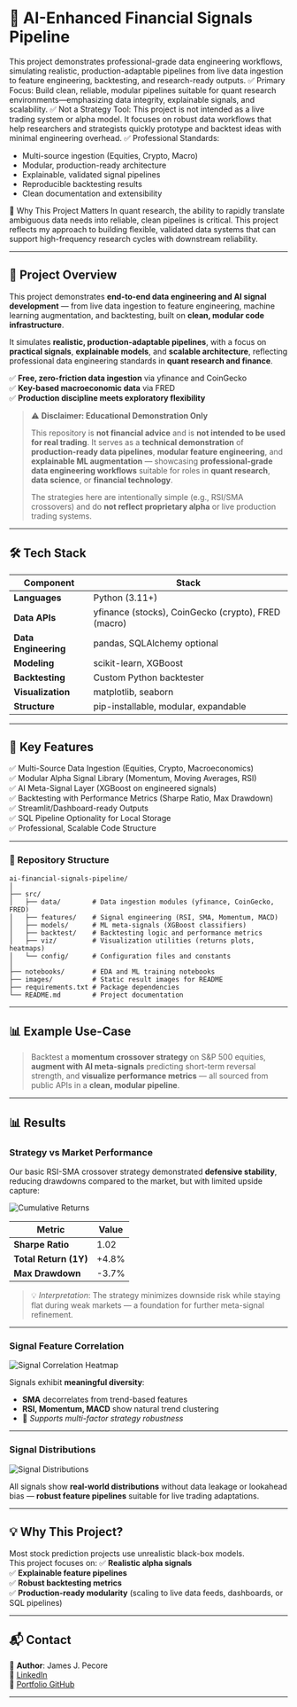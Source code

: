 # 🚀 AI-Enhanced Financial Signals Pipeline

This project demonstrates professional-grade data engineering workflows, simulating realistic, production-adaptable pipelines from live data ingestion to feature engineering, backtesting, and research-ready outputs.
✅ Primary Focus: Build clean, reliable, modular pipelines suitable for quant research environments—emphasizing data integrity, explainable signals, and scalability.
✅ Not a Strategy Tool: This project is not intended as a live trading system or alpha model. It focuses on robust data workflows that help researchers and strategists quickly prototype and backtest ideas with minimal engineering overhead.
✅ Professional Standards:

- Multi-source ingestion (Equities, Crypto, Macro)
- Modular, production-ready architecture
- Explainable, validated signal pipelines
- Reproducible backtesting results
- Clean documentation and extensibility

📌 Why This Project Matters
In quant research, the ability to rapidly translate ambiguous data needs into reliable, clean pipelines is critical. This project reflects my approach to building flexible, validated data systems that can support high-frequency research cycles with downstream reliability.

---

## 📌 Project Overview

This project demonstrates **end-to-end data engineering and AI signal development** — from live data ingestion to feature engineering, machine learning augmentation, and backtesting, built on **clean, modular code infrastructure**.

It simulates **realistic, production-adaptable pipelines**, with a focus on **practical signals**, **explainable models**, and **scalable architecture**, reflecting professional data engineering standards in **quant research and finance**.

✅ **Free, zero-friction data ingestion** via yfinance and CoinGecko  
✅ **Key-based macroeconomic data** via FRED  
✅ **Production discipline meets exploratory flexibility**

> ⚠️ **Disclaimer: Educational Demonstration Only**
>
> This repository is **not financial advice** and is **not intended to be used for real trading**.
> It serves as a **technical demonstration** of **production-ready data pipelines**, **modular feature engineering**, and **explainable ML augmentation** — showcasing **professional-grade data engineering workflows** suitable for roles in **quant research**, **data science**, or **financial technology**.
>
> The strategies here are intentionally simple (e.g., RSI/SMA crossovers) and do **not reflect proprietary alpha** or live production trading systems.


---

## 🛠️ Tech Stack

| Component            | Stack                                               |
| ---------------------|---------------------------------------------------- |
| **Languages**        | Python (3.11+)                                      |
| **Data APIs**        | yfinance (stocks), CoinGecko (crypto), FRED (macro) |
| **Data Engineering** | pandas, SQLAlchemy optional                         |
| **Modeling**         | scikit-learn, XGBoost                                |
| **Backtesting**      | Custom Python backtester                             |
| **Visualization**    | matplotlib, seaborn                                  |
| **Structure**         | pip-installable, modular, expandable                 |

---

## 🎯 Key Features

✅ Multi-Source Data Ingestion (Equities, Crypto, Macroeconomics)  
✅ Modular Alpha Signal Library (Momentum, Moving Averages, RSI)  
✅ AI Meta-Signal Layer (XGBoost on engineered signals)  
✅ Backtesting with Performance Metrics (Sharpe Ratio, Max Drawdown)  
✅ Streamlit/Dashboard-ready Outputs  
✅ SQL Pipeline Optionality for Local Storage  
✅ Professional, Scalable Code Structure  

---

### 📂 Repository Structure

```
ai-financial-signals-pipeline/
│
├── src/
│   ├── data/        # Data ingestion modules (yfinance, CoinGecko, FRED)
│   ├── features/    # Signal engineering (RSI, SMA, Momentum, MACD)
│   ├── models/      # ML meta-signals (XGBoost classifiers)
│   ├── backtest/    # Backtesting logic and performance metrics
│   ├── viz/         # Visualization utilities (returns plots, heatmaps)
│   └── config/      # Configuration files and constants
│
├── notebooks/       # EDA and ML training notebooks
├── images/          # Static result images for README
├── requirements.txt # Package dependencies
└── README.md        # Project documentation
```

---

## 📊 Example Use-Case

> Backtest a **momentum crossover strategy** on S&P 500 equities, **augment with AI meta-signals** predicting short-term reversal strength, and **visualize performance metrics** — all sourced from public APIs in a **clean, modular pipeline**.

---

## 📊 Results

### Strategy vs Market Performance

Our basic RSI-SMA crossover strategy demonstrated **defensive stability**, reducing drawdowns compared to the market, but with limited upside capture:

![Cumulative Returns](images/cumulative_returns.png)

| Metric               | Value   |
|-----------------------|---------|
| **Sharpe Ratio**      | 1.02    |
| **Total Return (1Y)** | +4.8%   |
| **Max Drawdown**      | -3.7%   |

> 💡 *Interpretation*: The strategy minimizes downside risk while staying flat during weak markets — a foundation for further meta-signal refinement.

---

### Signal Feature Correlation

![Signal Correlation Heatmap](images/signal_correlation_heatmap.png)

Signals exhibit **meaningful diversity**:
- **SMA** decorrelates from trend-based features
- **RSI, Momentum, MACD** show natural trend clustering
- 📌 *Supports multi-factor strategy robustness*

---

### Signal Distributions

![Signal Distributions](images/signal_distributions.png)

All signals show **real-world distributions** without data leakage or lookahead bias — **robust feature pipelines** suitable for live trading adaptations.

---

## 💡 Why This Project?

Most stock prediction projects use unrealistic black-box models.  
This project focuses on:
✅ **Realistic alpha signals**  
✅ **Explainable feature pipelines**  
✅ **Robust backtesting metrics**  
✅ **Production-ready modularity** (scaling to live data feeds, dashboards, or SQL pipelines)

---

## 📬 Contact

👤 **Author**: James J. Pecore  
🔗 [LinkedIn](https://www.linkedin.com/in/james-j-p-a0a167144)  
🔗 [Portfolio GitHub](https://github.com/james-j-pecore)

---
